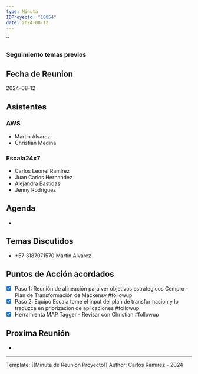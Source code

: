 ```yaml
---
type: Minuta
IDProyecto: "10854"
date: 2024-08-12
---
```


``

### Seguimiento temas previos


## Fecha de Reunion
2024-08-12

## Asistentes

### AWS
* Martin Alvarez
* Christian Medina
### Escala24x7
- Carlos Leonel Ramírez
-  Juan Carlos Hernandez
- Alejandra Bastidas
- Jenny Rodriguez

## Agenda
* 
## Temas Discutidos
*  +57 3187071570 Martin Alvarez

## Puntos de Acción acordados
- [x] Paso 1: Reunión de alineación para ver objetivos estrategicos Cempro - Plan de Transformación de Mackensy #followup
- [x] Paso 2: Equipo Escala tome el input del plan de transformacion y lo traduzca en priorizacion de aplicaciones #followup
- [x] Herramienta MAP Tagger - Revisar con Christian #followup
## Proxima Reunión
*   

---
Template: [[Minuta de Reunion Proyecto]]
Author: Carlos Ramírez - 2024
